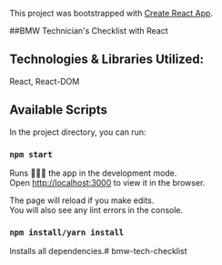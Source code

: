 This project was bootstrapped with [Create React App](https://github.com/facebook/create-react-app).

##BMW Technician's Checklist with React

## Technologies & Libraries Utilized:

React, React-DOM 

## Available Scripts

In the project directory, you can run:

### `npm start`

Runs 🏃🏻‍♂️ the app in the development mode.<br>
Open [http://localhost:3000](http://localhost:3000) to view it in the browser.

The page will reload if you make edits.<br>
You will also see any lint errors in the console.

### `npm install/yarn install`

Installs all dependencies.# bmw-tech-checklist
